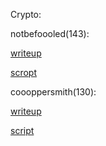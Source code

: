 Crypto:

notbefoooled(143):

[writeup](notbefoooled/README.md)

[scropt](notbefoooled/solve.py)

coooppersmith(130):

[writeup](coooppersmith/README.md)

[script](coooppersmith/solve.py)
